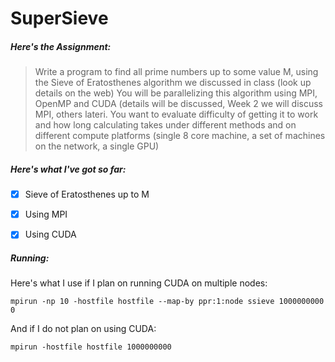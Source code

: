 # SuperSieve
##### Here's the Assignment:
>Write a program to find all prime numbers up to some value M, using the Sieve of Eratosthenes algorithm we discussed in class (look up details on the web)
>You will be parallelizing this algorithm using MPI, OpenMP and CUDA (details will be discussed, Week 2 we will discuss MPI, others lateri.
>You want to evaluate difficulty of getting it to work and how long calculating takes under different methods and on different compute platforms (single 8 core machine, a set of machines on the network, a single GPU)

##### Here's what I've got so far:

- [x] Sieve of Eratosthenes up to M
- [x] Using MPI
- [x] Using CUDA


##### Running:
Here's what I use if I plan on running CUDA on multiple nodes:
```
mpirun -np 10 -hostfile hostfile --map-by ppr:1:node ssieve 1000000000 0
```
And if I do not plan on using CUDA:
```
mpirun -hostfile hostfile 1000000000
```
